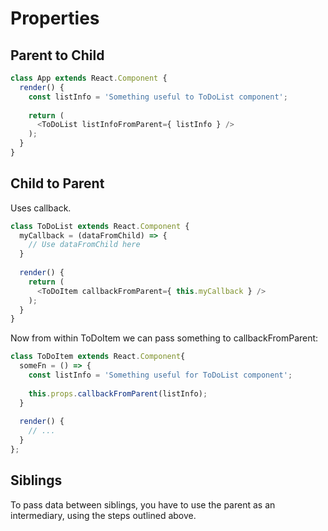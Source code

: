 # Properties

## Parent to Child
```js
class App extends React.Component {
  render() {    
    const listInfo = 'Something useful to ToDoList component';
    
    return (
      <ToDoList listInfoFromParent={ listInfo } />
    );
  }
}
```

## Child to Parent
Uses callback.

```js
class ToDoList extends React.Component {    
  myCallback = (dataFromChild) => {
    // Use dataFromChild here
  }
  
  render() {
    return (
      <ToDoItem callbackFromParent={ this.myCallback } />
    );
  }
}
```

Now from within ToDoItem we can pass something to callbackFromParent:
```js
class ToDoItem extends React.Component{
  someFn = () => {
    const listInfo = 'Something useful for ToDoList component';
    
    this.props.callbackFromParent(listInfo);
  }
  
  render() {
    // ...
  }
};
```

## Siblings
To pass data between siblings, you have to use the parent as an intermediary, using the steps outlined above.